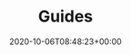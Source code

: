 ---
title : "Guides"
alternativeTitle: "Study Guides"
description: "Welcome to the Study Guides section. Over the last few months we have been publishing several Study Guides, these comprise mainly of two areas: Books and Youtube channels. We are not finished with them yet. Throughout the year, we will make several updates in response to the feedback we receive from you!"
lead: "Welcome to the Study Guides section. Over the last few months we have been publishing several Study Guides, these comprise mainly of two areas: Books and Youtube channels. We are not finished with them yet. Throughout the year, we will make several updates in response to the feedback we receive from you!"
date: 2020-10-06T08:48:23+00:00
lastmod:
  - :git
  - lastmod
  - date
  - publishDate
draft: false
images: []
alias: ["/guias/introduccion"]
math: false
url: "/en/guides/"
---